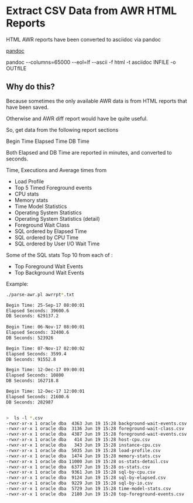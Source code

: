 
# Extract CSV Data from AWR HTML Reports


HTML AWR reports have been converted to asciidoc via pandoc

[pandoc](https://pandoc.org/)

pandoc --columns=65000 --eol=lf --ascii -f html -t asciidoc INFILE -o OUTfILE

## Why do this?

Because sometimes the only available AWR data is from HTML reports that have been saved.

Otherwise and AWR diff report would have be quite useful.

So, get data from the following report sections


Begin Time
Elapsed Time 
DB Time

Both Elapsed and DB Time are reported in minutes, and converted to seconds.

Time, Executions and Average times from 

- Load Profile
- Top 5 Timed Foreground events
- CPU stats
- Memory stats
- Time Model Statistics
- Operating System Statistics
- Operating System Statistics (detail)
- Foreground Wait Class
- SQL ordered by Elapsed Time
- SQL ordered by CPU Time
- SQL ordered by User I/O Wait Time

Some of the SQL stats
Top 10 from each of :

- Top Foreground Wait Events
- Top Background Wait Events


Example:

```bash
./parse-awr.pl awrrpt*.txt

Begin Time: 25-Sep-17 08:00:01
Elapsed Seconds: 39600.6
DB Seconds: 629137.2
 
Begin Time: 06-Nov-17 08:00:01
Elapsed Seconds: 32400.6
DB Seconds: 523926

Begin Time: 07-Nov-17 02:00:02
Elapsed Seconds: 3599.4
DB Seconds: 91552.8

Begin Time: 12-Dec-17 09:00:01
Elapsed Seconds: 10800
DB Seconds: 162718.8

Begin Time: 12-Dec-17 12:00:01
Elapsed Seconds: 21600.6
DB Seconds: 282987


>  ls -l *.csv
-rwxr-xr-x 1 oracle dba  4363 Jun 19 15:28 background-wait-events.csv
-rwxr-xr-x 1 oracle dba  3136 Jun 19 15:28 foreground-wait-class.csv
-rwxr-xr-x 1 oracle dba  4387 Jun 19 15:28 foreground-wait-events.csv
-rwxr-xr-x 1 oracle dba   414 Jun 19 15:28 host-cpu.csv
-rwxr-xr-x 1 oracle dba   343 Jun 19 15:28 instance-cpu.csv
-rwxr-xr-x 1 oracle dba  5035 Jun 19 15:28 load-profile.csv
-rwxr-xr-x 1 oracle dba  1474 Jun 19 15:28 memory-stats.csv
-rwxr-xr-x 1 oracle dba 11000 Jun 19 15:28 os-stats-detail.csv
-rwxr-xr-x 1 oracle dba  6377 Jun 19 15:28 os-stats.csv
-rwxr-xr-x 1 oracle dba  9361 Jun 19 15:28 sql-by-cpu.csv
-rwxr-xr-x 1 oracle dba  9124 Jun 19 15:28 sql-by-elapsed.csv
-rwxr-xr-x 1 oracle dba  9229 Jun 19 15:28 sql-by-io.csv
-rwxr-xr-x 1 oracle dba  5729 Jun 19 15:28 time-model-stats.csv
-rwxr-xr-x 1 oracle dba  2180 Jun 19 15:28 top-foreground-events.csv
```

